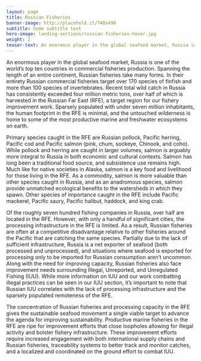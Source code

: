 ```yaml
---
layout: page 
title: Russian Fisheries
banner-image: http://placehold.it/740x490
subtitle: Some subtitle text
hero-image: landing-sections/russian-fisheries-hover.jpg
weight: 2
teaser-text: An enormous player in the global seafood market, Russia is one of the world’s top ten countries in commercial fisheries production. In their entirety Russian commercial fisheries target over 170 species of finfish, more than 100 species of invertebrates, and consistently catch over four million metric tons of seafood annually.
---
```

An enormous player in the global seafood market, Russia is one of the world’s top ten countries in commercial fisheries production. Spanning the length of an entire continent, Russian fisheries take many forms. In their entirety Russian commercial fisheries target over 170 species of finfish and more than 100 species of invertebrates. Recent total wild catch in Russia has consistently exceeded four million metric tons, over half of which is harvested in the Russian Far East (RFE), a target region for our fishery improvement work. Sparsely populated with under seven million inhabitants, the human footprint in the RFE is minimal, and the untouched wilderness is home to some of the most productive marine and freshwater ecosystems on earth.

Primary species caught in the RFE are Russian pollock, Pacific herring, Pacific cod and Pacific salmon (pink, chum, sockeye, Chinook, and coho). While pollock and herring are caught in larger volumes, salmon is arguably more integral to Russia in both economic and cultural contexts. Salmon has long been a traditional food source, and subsistence use remains high. Much like for native societies in Alaska, salmon is a key food and livelihood for those living in the RFE. As a commodity, salmon is more valuable than other species caught in Russia, and as an anadromous species, salmon provide unmatched ecological benefits to the watersheds in which they spawn. Other species of importance caught in the RFE include Pacific mackerel, Pacific saury, Pacific halibut, haddock, and king crab.  

Of the roughly seven hundred fishing companies in Russia, over half are located in the RFE. However, with only a handful of significant cities, the processing infrastructure in the RFE is limited. As a result, Russian fisheries are often at a competitive disadvantage relative to other fisheries around the Pacific that are catching the same species. Partially due to the lack of sufficient infrastructure, Russia is a net exporter of seafood (both processed and unprocessed), and situations where seafood is exported for processing only to be imported for Russian consumption aren’t uncommon. Along with the need for improving capacity, Russian fisheries also face improvement needs surrounding Illegal, Unreported, and Unregulated Fishing (IUU). While more information on IUU and our work combatting illegal practices can be seen in our IUU section, it’s important to note that Russian IUU correlates with the lack of processing infrastructure and the sparsely populated remoteness of the RFE.   

The concentration of Russian fisheries and processing capacity in the RFE gives the sustainable seafood movement a single viable target to advance the agenda for improving sustainability. Productive marine fisheries in the RFE are ripe for improvement efforts that close loopholes allowing for illegal activity and bolster fishery infrastructure. These improvement efforts require increased engagement with both international supply chains and Russian fisheries, traceability systems to better track and monitor catches, and a localized and coordinated on the ground effort to combat IUU.
